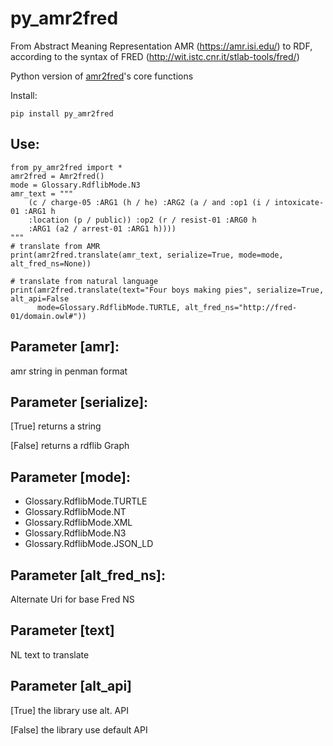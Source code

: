 # py_amr2fred

From Abstract Meaning Representation AMR (https://amr.isi.edu/) to RDF, according to the syntax of
FRED (http://wit.istc.cnr.it/stlab-tools/fred/)

Python version of
[amr2fred](http://framester.istc.cnr.it/amr-2-fred)'s core functions

Install:

```
pip install py_amr2fred
```

## Use:

```
from py_amr2fred import *
amr2fred = Amr2fred()
mode = Glossary.RdflibMode.N3
amr_text = """
    (c / charge-05 :ARG1 (h / he) :ARG2 (a / and :op1 (i / intoxicate-01 :ARG1 h 
	:location (p / public)) :op2 (r / resist-01 :ARG0 h 
	:ARG1 (a2 / arrest-01 :ARG1 h))))
"""
# translate from AMR
print(amr2fred.translate(amr_text, serialize=True, mode=mode, alt_fred_ns=None))

# translate from natural language
print(amr2fred.translate(text="Four boys making pies", serialize=True, alt_api=False
      mode=Glossary.RdflibMode.TURTLE, alt_fred_ns="http://fred-01/domain.owl#"))
```


## Parameter [amr]:

amr string in penman format


## Parameter [serialize]:

[True] returns a string

[False] returns a rdflib Graph


## Parameter [mode]:

- Glossary.RdflibMode.TURTLE
- Glossary.RdflibMode.NT
- Glossary.RdflibMode.XML
- Glossary.RdflibMode.N3
- Glossary.RdflibMode.JSON_LD



## Parameter [alt_fred_ns]: 

Alternate Uri for base Fred NS


## Parameter [text]

NL text to translate 

## Parameter [alt_api]

[True] the library use alt. API

[False] the library use default API
